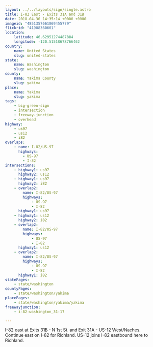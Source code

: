 ```yaml
---
layout: ../../layouts/sign/single.astro
title: I-82 East - Exits 31A and 31B
date: 2018-04-30 14:35:14 +0000 +0000
imageid: "4851357661869455779"
flickrid: "41908360601"
location:
    latitude: 46.62951274487884
    longitude: -120.51518678766462
country:
    name: United States
    slug: united-states
state:
    name: Washington
    slug: washington
county:
    name: Yakima County
    slug: yakima
place:
    name: Yakima
    slug: yakima
tags:
    - big-green-sign
    - intersection
    - freeway-junction
    - overhead
highway:
    - us97
    - us12
    - i82
overlaps:
    - name: I-82/US-97
      highways:
        - US-97
        - I-82
intersections:
    - highway1: us97
      highway2: us12
    - highway1: us97
      highway2: i82
    - overlap2:
        name: I-82/US-97
        highways:
            - US-97
            - I-82
      highway1: us97
    - highway1: us12
      highway2: i82
    - overlap2:
        name: I-82/US-97
        highways:
            - US-97
            - I-82
      highway1: us12
    - overlap2:
        name: I-82/US-97
        highways:
            - US-97
            - I-82
      highway1: i82
statePages:
    - state/washington
countyPages:
    - state/washington/yakima
placePages:
    - state/washington/yakima/yakima
freewayjunction:
    - i-82-washington_31-17

---
```

I-82 east at Exits 31B - N 1st St. and Exit 31A - US-12 West/Naches.  Continue east on I-82 for Richland.  US-12 joins I-82 eastbound here to Richland.